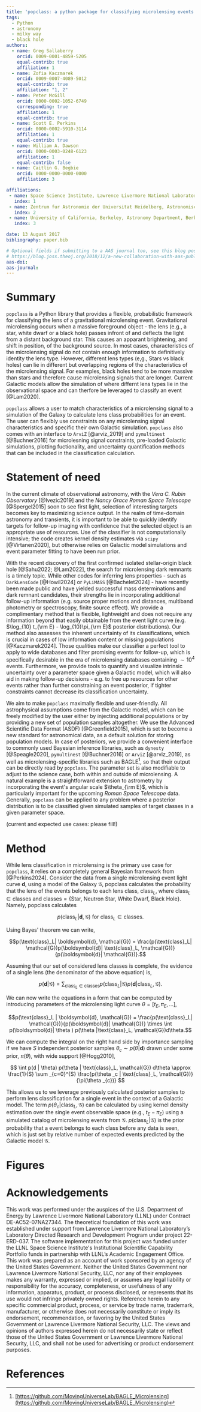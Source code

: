 ```yaml
---
title: 'popclass: a python package for classifying microlensing events'
tags:
  - Python
  - astronomy
  - milky way
  - black hole
authors:
  - name: Greg Sallaberry
    orcid: 0009-0001-4859-5205
    equal-contrib: true
    affiliation: 1
  - name: Zofia Kaczmarek
    orcid: 0009-0007-4089-5012
    equal-contrib: true
    affiliation: "1, 2"
  - name: Peter McGill
    orcid: 0000-0002-1052-6749
    corresponding: true
    affiliation: 1
    equal-contrib: true
  - name: Scott E. Perkins
    orcid: 0000-0002-5910-3114
    affiliation: 1
    equal-contrib: true
  - name: William A. Dawson
    orcid: 0000-0003-0248-6123
    affiliation: 1
    equal-contrib: false
  - name: Caitlin G. Begbie
    orcid: 0000-0000-0000-0000
    affiliation: 3

affiliations:
 - name: Space Science Institute, Lawrence Livermore National Laboratory, 7000 East Ave., Livermore, CA 94550, USA
   index: 1
 - name: Zentrum fur Astronomie der Universitat Heidelberg, Astronomisches Rechen-Institut, Monchhofstr. 12-14, 69120 Heidelberg, Germany
   index: 2
 - name: University of California, Berkeley, Astronomy Department, Berkeley, CA 94720, USA
   index: 3

date: 13 August 2017
bibliography: paper.bib

# Optional fields if submitting to a AAS journal too, see this blog post:
# https://blog.joss.theoj.org/2018/12/a-new-collaboration-with-aas-publishing
aas-doi:
aas-journal:
---
```


# Summary

`popclass` is a Python library that provides a flexible, probabilistic framework for classifying
the lens of a gravitational microlensing event. Gravitational microlensing occurs when a massive
foreground object - the lens (e.g., a star, white dwarf or a black hole) passes infront of and
deflects the light from a distant background star. This causes an apparant brightening, and shift
in position, of the background source. In most cases, characteristics of the microlensing
signal do not contain enough information to definitively identity the lens type. However, different
lens types (e,g., Stars vs black holes) can lie in different but overlapping regions of
the characteristics of the microlensing signal. For examples, black holes tend to be more massive than
stars and therefore cause microlensing signals that are longer. Current Galactic models allow the simulation
of where differnt lens types lie in the observational space and can therfore be leveraged to classify
an event [@Lam2020].

`popclass` allows a user to match characteristics of a microlensing signal to a simulation of the
Galaxy to calculate lens class probabilities for an event. The user can flexibly use constraints
on any microlensing signal characteristics and specific their own Galactic simulation.
`popclass` also comes with an interface to `ArviZ` [@arviz_2019] and `pymultinest` [@Buchner2016]
for microlesning signal constraints, pre-loaded Galactic simulations, plotting fuctionality,
and uncertainty quantification methods that can be included in the classification calculation.

# Statement of need
In the current climate of observational astronomy, with the _Vera C. Rubin Observatory_ [@Ivezic2019] and the _Nancy Grace Roman Space Telescope_ [@Spergel2015] soon to see first light, selection of interesting targets becomes key to maximizing science output.
In the realm of time-domain astronomy and transients, it is important to be able to quickly identify targets for follow-up imaging with confidence that the selected object is an appropriate use of resources.
Use of the classifier is not computationally intensive; the code creates kernel density estimates via `scipy` [@Virtanen2020], but otherwise relies on Galactic model simulations and event parameter fitting to have been run prior.

With the recent discovery of the first confirmed isolated stellar-origin black hole [@Sahu2022; @Lam2022], the search for microlensing dark remnants is a timely topic. While other codes for inferring lens properties - such as `DarkLensCode` [@Howil2024] or `PyLiMASS` [@Bachelet2024] - have recently been made public and have yielded successful mass determinations and dark remnant candidates, their strengths lie in incorporating additional follow-up information (e.g. source proper motions and distances, multiband photometry or spectroscopy, finite source effect). We provide a complimentary method that is flexible, lightweight and does not require any information beyond that easily obtainable from the event light curve (e.g. $\log_{10} t_{\rm E} - \log_{10}\pi_{\rm E}$ posterior distributions). Our method also assesses the inherent uncertainty of its classifications, which is crucial in cases of low information content or missing populations [@Kaczmarek2024]. Those qualities make our classifier a perfect tool to apply to wide databases and filter promising events for follow-up, which is specifically desirable in the era of microlensing databases containing $\sim 10^4$ events. Furthermore, we provide tools to quantify and visualize intrinsic uncertainty over a parameter space given a Galactic model, which will also aid in making follow-up decisions - e.g. to free up resources for other events rather than further constraining an event posterior, if tighter constraints cannot decrease its classification uncertainty.

We aim to make `popclass` maximally flexible and user-friendly. All astrophysical assumptions come from the Galactic model, which can be freely modified by the user either by injecting additional populations or by providing a new set of population samples altogether. We use the Advanced Scientific Data Format (ASDF) [@Greenfield2015], which is set to become a new standard for astronomical data, as a default solution for storing population models. In case of posteriors, we provide a convenient interface to commonly used Bayesian inference libraries, such as `dynesty` [@Speagle2020], `pymultinest` [@Buchner2016] or `ArviZ` [@arviz_2019], as well as microlensing-specific libraries such as BAGLE[^1], so that their output can be directly read by `popclass`. The parameter set is also modifiable to adjust to the science case, both within and outside of microlensing. A natural example is a straightforward extension to astrometry by incorporating the event's angular scale $\theta_{\rm E}$, which is particularly important for the upcoming _Roman Space Telescope_ data. Generally, `popclass` can be applied to any problem where a posterior distribution is to be classified given simulated samples of target classes in a given parameter space.

(current and expected use cases: please fill!)

[^1]:[https://github.com/MovingUniverseLab/BAGLE_Microlensing](https://github.com/MovingUniverseLab/BAGLE_Microlensing)

# Method

While lens classification in microlensing is the primary use case for
`popclass`, it relies on a completely general Bayesian framework from
[@Perkins2024]. Consider the data from a single microlensing
event light curve $\boldsymbol{d}$, using a model of the Galaxy
$\mathcal{G}$, popclass calculates the probability that the lens of the
events belongs to each lens class, $\text{class}_L$, where
$\text{class}_L\in\text{classes}$ and $\text{classes} = \{\text{Star, Neutron Star, White Dwarf, Black Hole}\}$. Namely, popclass calculates

$$p(\text{class}_L| \boldsymbol{d}, \mathcal{G}) \text{ for } \text{class}_L\in\text{classes}.$$

Using Bayes' theorem we can write,

$$p(\text{class}_L| \boldsymbol{d}, \mathcal{G}) = \frac{p(\text{class}_L| \mathcal{G})p(\boldsymbol{d}| \text{class}_L, \mathcal{G})}{p(\boldsymbol{d}| \mathcal{G})}.$$

Assuming that our set of considered lens classes is complete, the evidence of a single lens
(the denominator of the above equation) is,

$$p(\boldsymbol{d} | \mathcal{G}) = \sum_{\text{class}_L\in\text{classes}} p(\text{class}_L|\mathcal{G}) p(\boldsymbol{d}|\text{class}_L, \mathcal{G}).$$

We can now write the equations in a form that can be computed by introducing parameters of
the microlensing light curve $\theta=[t_{E}, \pi_{E}, \text{...}]$,

$$p(\text{class}_L | \boldsymbol{d}, \mathcal{G}) = \frac{p(\text{class}_L| \mathcal{G})}{p(\boldsymbol{d}| \mathcal{G})}
    \times \int p(\boldsymbol{d}| \theta ) p(\theta |\text{class}_L, \mathcal{G})d\theta.$$

We can compute the integral on the right hand side by importance sampling if we have $S$ independent posterior samples $\theta_{c}\sim p(\theta|\boldsymbol{d})$
drawn under some prior, $\pi(\theta)$, with wide support [@Hogg2010],

$$ \int p(d | \theta) p(\theta | \text{class}_L, \mathcal{G}) d\theta \approx \frac{1}{S} \sum _{c=0}^{S} \frac{p(\theta _c | \text{class}_L, \mathcal{G})}{\pi(\theta _{c})} $$

This allows us to we leverage previously calculated posterior samples to perform
lens classification for a single event in the context of a Galactic model. The term
$p(\theta_c | \text{class}_ L, \mathcal{G})$ can be calculated by using kernel density estimation over the single event observable space (e.g., $t_{E}-\pi_{E}$) using a simulated catalog of microlensing events from $\mathcal{G}$.
$p(\text{class}_L | \mathcal{G})$ is the prior probability that a event belongs
to each class before any data is seen, which is just set by relative number of expected
events predicted by the Galactic model $\mathcal{G}$.

# Figures

# Acknowledgements

This work was performed under the auspices of the U.S.
Department of Energy by Lawrence Livermore National
Laboratory (LLNL) under Contract DE-AC52-07NA27344.
The theoretical foundation of this work was established
under support from Lawrence Livermore National Laboratory’s
Laboratory Directed Research and Development Program
under project 22-ERD-037. The software implementation
for this project was funded under the LLNL
Space Science Institute's Institutional Scientific
Capability Portfolio funds in partnership with LLNL’s
Academic Engagement Office. This work was prepared as an account of
work sponsored by an agency of the United States
Government. Neither the United States Government nor Lawrence Livermore
National Security,
LLC, nor any of their employees makes any warranty,
expressed or implied, or assumes any legal liability or responsibility for the accuracy, completeness, or usefulness of any
information, apparatus, product, or process disclosed, or represents that its use would
not infringe privately owned rights. Reference herein to any specific commercial product,
process, or service by trade name, trademark, manufacturer, or otherwise does not necessarily
constitute or imply its endorsement, recommendation, or favoring by the United States
Government or Lawrence Livermore National Security, LLC. The views and opinions of authors
expressed herein do not necessarily state or reflect those of the United States Government
or Lawrence Livermore National Security, LLC, and shall not be used for advertising or
product endorsement purposes.

# References
